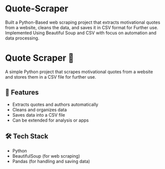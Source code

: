 # Quote-Scraper
Built a Python-Based web scraping project that extracts motivational quotes from a website, cleans the data, and saves it in CSV format for Further use.
Implemented Using Beautiful Soup and CSV with focus on automation and data processing.

# Quote Scraper 📝  

A simple Python project that scrapes motivational quotes from a website and stores them in a CSV file for further use.  

## 📌 Features  
- Extracts quotes and authors automatically  
- Cleans and organizes data  
- Saves data into a CSV file  
- Can be extended for analysis or apps  

## 🛠 Tech Stack  
- Python  
- BeautifulSoup (for web scraping)  
- Pandas (for handling and saving data)  


